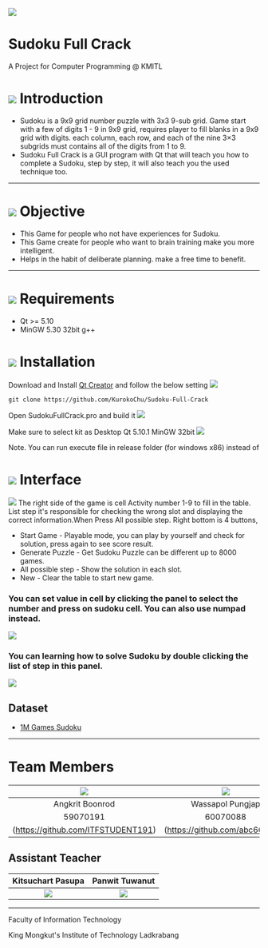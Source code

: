 ![](/src/resource/readmeImg/banner.png)

# Sudoku Full Crack
A Project for Computer Programming @ KMITL

# ![](img/pen.png) Introduction
* Sudoku is a 9x9 grid number puzzle with 3x3 9-sub grid. Game start with a few of digits 1 - 9 in 9x9 grid,
requires player to fill blanks in a 9x9 grid with digits. each column, each row, and each of the nine 3×3 subgrids must contains all of the digits from 1 to 9.
* Sudoku Full Crack is a GUI program with Qt that will teach you how to complete a Sudoku, step by step, it will also teach you the used technique too.

---

# ![](img/doc.png) Objective
* This Game for people who not have experiences for Sudoku.
* This Game create for people who want to brain training make you more intelligent.
* Helps in the habit of deliberate planning. make a free time to benefit.

---

# ![](img/check.png) Requirements
* Qt >= 5.10
* MinGW 5.30 32bit g++

# ![](img/build.png) Installation
Download and Install [Qt Creator](https://www.qt.io/download) and follow the below setting
![](img/set.png)

    git clone https://github.com/KurokoChu/Sudoku-Full-Crack

Open SudokuFullCrack.pro and build it
![](img/build_proj1.png)

Make sure to select kit as Desktop Qt 5.10.1 MinGW 32bit
![](img/build_proj2.png)

Note. You can run execute file in release folder (for windows x86) instead of

# ![](img/monitor.png) Interface
![](/src/resource/readmeImg/ui_3.png)
The right side of the game is cell Activity number 1-9 to fill in the table.
List step it's responsible for checking the wrong slot and displaying the correct information.When Press All possible step.
Right bottom is 4 buttons, 
* Start Game - Playable mode, you can play by yourself and check for solution, press again to see score result.
* Generate Puzzle - Get Sudoku Puzzle can be different up to 8000 games.
* All possible step - Show the solution in each slot.
* New - Clear the table to start new game.<br>
### You can set value in cell by clicking the panel to select the number and press on sudoku cell. You can also use numpad instead.
![](/src/resource/readmeImg/ui_1.png)<br>
### You can learning how to solve Sudoku by double clicking the list of step in this panel.
![](/src/resource/readmeImg/ui_2.png)<br>

## Dataset
* [1M Games Sudoku](https://www.kaggle.com/bryanpark/sudoku)

---

# Team Members
|![](/src/resource/readmeImg/pic_59070191.jpg)|![](/src/resource/readmeImg/pic_60070088.jpg)|![](/src/resource/readmeImg/pic_60070099.jpg)|
|:-:|:-:|:-:|
|Angkrit Boonrod|Wassapol Pungjap|Supakit Rodthong|
|59070191|60070088|60070099|
|(https://github.com/ITFSTUDENT191)|(https://github.com/abc666777)|(https://github.com/KurokoChu)


## Assistant Teacher
|Kitsuchart Pasupa|Panwit Tuwanut|
|:-:|:-:|
|![](/src/resource/readmeImg/pic_Oung.png)|![](/src/resource/readmeImg/pic_Panwit.png)|

---

Faculty of Information Technology

King Mongkut's Institute of Technology Ladkrabang
